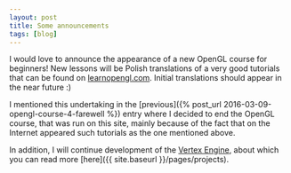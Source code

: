 ```yaml
---
layout: post
title: Some announcements
tags: [blog]
---
```


I would love to announce the appearance of a new OpenGL course for beginners! New lessons will be Polish translations of a very good tutorials that can be found on [learnopengl.com](https://learnopengl.com/ "LearnOpenGL"). Initial translations should appear in the near future :)  

I mentioned this undertaking in the [previous]({% post_url 2016-03-09-opengl-course-4-farewell %}) entry where I decided to end the OpenGL course, that was run on this site, mainly because of the fact that on the Internet appeared such tutorials as the one mentioned above.

In addition, I will continue development of the [Vertex Engine](https://github.com/Shot511/VertexEngine "Vertex Engine"), about which you can read more [here]({{ site.baseurl }}/pages/projects).
